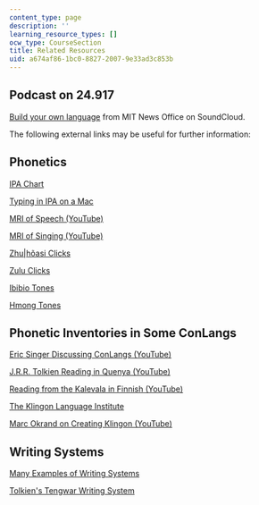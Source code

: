 ```yaml
---
content_type: page
description: ''
learning_resource_types: []
ocw_type: CourseSection
title: Related Resources
uid: a674af86-1bc0-8827-2007-9e33ad3c853b
---
```


Podcast on 24.917
-----------------

[Build your own language](https://soundcloud.com/mitnewsoffice/build-your-own-language/s-MVGU2) from MIT News Office on SoundCloud.

The following external links may be useful for further information:

Phonetics
---------

[IPA Chart](http://www.phonetics.ucla.edu/course/chapter1/chapter1.html)

[Typing in IPA on a Mac](https://www.blugs.com/IPA/)

[MRI of Speech (YouTube)](https://www.youtube.com/watch?v=Nvvn-ZVdeqQ)

[MRI of Singing (YouTube)](https://www.youtube.com/watch?v=J3TwTb-T044)

[Zhu|hõasi Clicks](http://phonetics.ucla.edu/appendix/languages/zhu/zhu.html)

[Zulu Clicks](http://phonetics.ucla.edu/course/chapter11/zulu/zulu.html)

[Ibibio Tones](http://phonetics.ucla.edu/appendix/languages/ibibio/ibibio.html)

[Hmong Tones](http://phonetics.ucla.edu/appendix/languages/hmong/hmong.html)

Phonetic Inventories in Some ConLangs
-------------------------------------

[Eric Singer Discussing ConLangs (YouTube)](https://www.youtube.com/watch?v=oa6cHEJIjYI)

[J.R.R. Tolkien Reading in Quenya (YouTube)](https://www.youtube.com/watch?v=UOZPWpUAX0U)

[Reading from the Kalevala in Finnish (YouTube)](https://www.youtube.com/watch?v=Ajv2ceCiu_M)

[The Klingon Language Institute](https://www.kli.org/)

[Marc Okrand on Creating Klingon (YouTube)](https://www.youtube.com/watch?v=e5Did-eVQDc)

Writing Systems
---------------

[Many Examples of Writing Systems](http://www.omniglot.com/writing/)

[Tolkien's Tengwar Writing System](https://www.omniglot.com/conscripts/tengwar.htm)